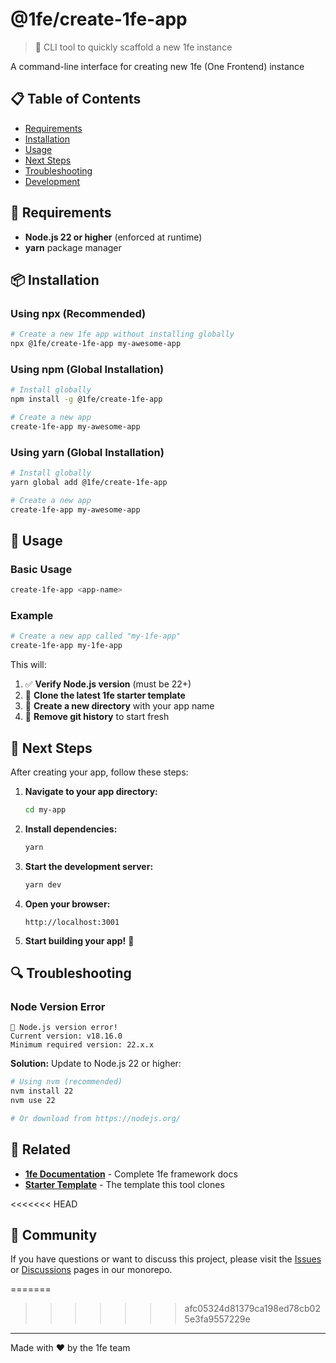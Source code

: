# @1fe/create-1fe-app

> 🚀 CLI tool to quickly scaffold a new 1fe instance

A command-line interface for creating new 1fe (One Frontend) instance

## 📋 Table of Contents

- [Requirements](#requirements)
- [Installation](#installation)
- [Usage](#usage)
- [Next Steps](#next-steps)
- [Troubleshooting](#troubleshooting)
- [Development](#development)

## 🔧 Requirements

- **Node.js 22 or higher** (enforced at runtime)
- **yarn** package manager

## 📦 Installation

### Using npx (Recommended)

```bash
# Create a new 1fe app without installing globally
npx @1fe/create-1fe-app my-awesome-app
```

### Using npm (Global Installation)

```bash
# Install globally
npm install -g @1fe/create-1fe-app

# Create a new app
create-1fe-app my-awesome-app
```

### Using yarn (Global Installation)

```bash
# Install globally
yarn global add @1fe/create-1fe-app

# Create a new app
create-1fe-app my-awesome-app
```

## 🚀 Usage

### Basic Usage

```bash
create-1fe-app <app-name>
```

### Example

```bash
# Create a new app called "my-1fe-app"
create-1fe-app my-1fe-app
```

This will:

1. ✅ **Verify Node.js version** (must be 22+)
2. 🔗 **Clone the latest 1fe starter template**
3. 📁 **Create a new directory** with your app name
4. 🧹 **Remove git history** to start fresh

## 🎯 Next Steps

After creating your app, follow these steps:

1. **Navigate to your app directory:**

   ```bash
   cd my-app
   ```

2. **Install dependencies:**

   ```bash
   yarn
   ```

3. **Start the development server:**

   ```bash
   yarn dev
   ```

4. **Open your browser:**

   ```
   http://localhost:3001
   ```

5. **Start building your app!** 🎉

## 🔍 Troubleshooting

### Node Version Error

```
🛑 Node.js version error!
Current version: v18.16.0
Minimum required version: 22.x.x
```

**Solution:** Update to Node.js 22 or higher:

```bash
# Using nvm (recommended)
nvm install 22
nvm use 22

# Or download from https://nodejs.org/
```

## 🔗 Related

- **[1fe Documentation](https://1fe.com)** - Complete 1fe framework docs
- **[Starter Template](https://github.com/docusign/1fe-starter-app)** - The template this tool clones

<<<<<<< HEAD
## 🤝 Community

If you have questions or want to discuss this project, please visit the [Issues](https://github.com/docusign/1fe/issues) or [Discussions](https://github.com/docusign/1fe/discussions) pages in our monorepo.

=======
>>>>>>> afc05324d81379ca198ed78cb025e3fa9557229e
---

Made with ❤️ by the 1fe team

